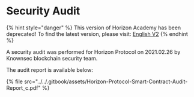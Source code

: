 # Security Audit

{% hint style="danger" %}
This version of Horizon Academy has been deprecated! To find the latest version, please visit: [English V2](https://academy.horizonprotocol.com/)
{% endhint %}

A security audit was performed for Horizon Protocol on 2021.02.26 by Knownsec blockchain security team.

The audit report is available below:

{% file src="../../.gitbook/assets/Horizon-Protocol-Smart-Contract-Audit-Report_c.pdf" %}
